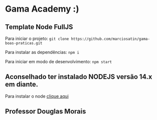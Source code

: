 # Gama Academy :)
## Template Node FullJS

Para iniciar o projeto:
`git clone https://github.com/marciosatin/gama-boas-praticas.git`

Para instalar as dependências:
`npm i`

Para iniciar em modo de desenvolvimento:
`npm start`

## Aconselhado ter instalado NODEJS versão 14.x em diante.

Para instalar o node [clique aqui](https://nodejs.org/en/)

## Professor Douglas Morais